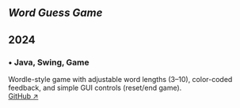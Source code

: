 



## *Word Guess Game*
## 2024

### • Java, Swing, Game
Wordle-style game with adjustable word lengths (3–10), color-coded feedback, and simple GUI controls (reset/end game).  
[GitHub ↗](https://github.com/shres1974/wordle)